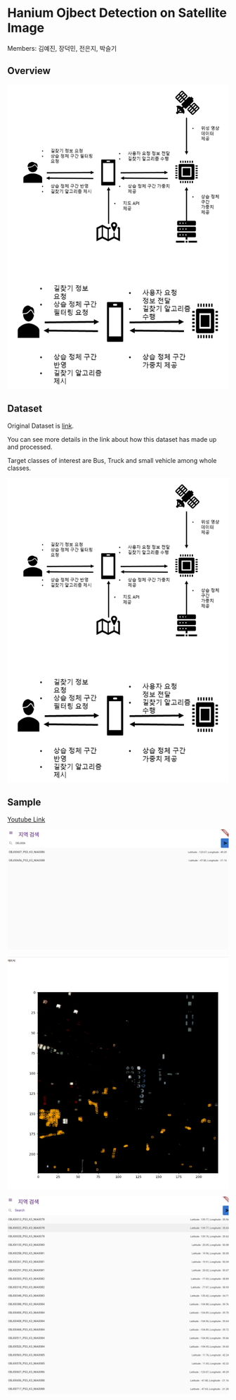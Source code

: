 # Hanium Ojbect Detection on Satellite Image

Members: 김예진, 장덕민, 전은지, 박슬기

## Overview

![구상도](assets/img1.PNG)

## Dataset

Original Dataset is [link](https://aihub.or.kr/aihubdata/data/view.do?currMenu=115&topMenu=100&aihubDataSe=realm&dataSetSn=73).

You can see more details in the link about how this dataset has made up and processed. 

Target classes of interest are Bus, Truck and small vehicle among whole classes. 

![데이터 셋](assets/img1.PNG)

## Sample 

[Youtube Link](https://youtube.com/shorts/rJyyP-Jv9qg?feature=share)

![데이터 셋](assets/1.PNG)

![데이터 셋](assets/2.PNG)

![데이터 셋](assets/3.PNG)

